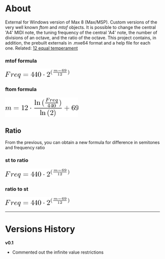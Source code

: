# About

External for Windows version of Max 8 (Max/MSP). Custom versions of the very well known _ftom_ and _mtof_ objects. It is possible to change the central 'A4' MIDI note, the tuning frequency of the central 'A4' note, the number of divisions of an octave, and the ratio of the octave. 
This project contains, in addition, the prebuilt externals in .mxe64 format and a help file for each one.
Related: [12 equal temperament](https://en.wikipedia.org/wiki/12_equal_temperament)

### mtof formula

<img src="example/mtof.png" width="210">

### ftom formula

<img src="example/ftom.png" width="238">

## Ratio

From the previous, you can obtain a new formula for difference in semitones and frequency ratio

### st to ratio

<img src="example/mtof.png" width="210">

### ratio to st

<img src="example/mtof.png" width="210">

------------------------------------------------------

# Versions History

**v0.1**
- Commented out the infinite value restrictions
